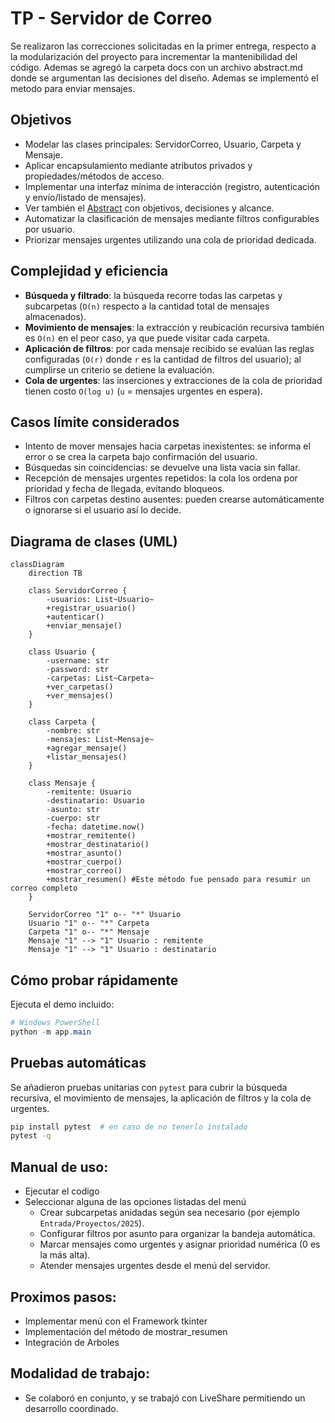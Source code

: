 # TP - Servidor de Correo

Se realizaron las correcciones solicitadas en la primer entrega, respecto a la modularización del proyecto para incrementar la mantenibilidad del código. Ademas se agregó la carpeta docs con un archivo abstract.md donde se argumentan las decisiones del diseño.
Ademas se implementó el metodo para enviar mensajes.

## Objetivos

- Modelar las clases principales: ServidorCorreo, Usuario, Carpeta y Mensaje.
- Aplicar encapsulamiento mediante atributos privados y propiedades/métodos de acceso.
- Implementar una interfaz mínima de interacción (registro, autenticación y envío/listado de mensajes).
- Ver también el [Abstract](./docs/abstract.md) con objetivos, decisiones y alcance.
- Automatizar la clasificación de mensajes mediante filtros configurables por usuario.
- Priorizar mensajes urgentes utilizando una cola de prioridad dedicada.

## Complejidad y eficiencia

- **Búsqueda y filtrado**: la búsqueda recorre todas las carpetas y subcarpetas (`O(n)` respecto a la cantidad total de mensajes almacenados).
- **Movimiento de mensajes**: la extracción y reubicación recursiva también es `O(n)` en el peor caso, ya que puede visitar cada carpeta.
- **Aplicación de filtros**: por cada mensaje recibido se evalúan las reglas configuradas (`O(r)` donde `r` es la cantidad de filtros del usuario); al cumplirse un criterio se detiene la evaluación.
- **Cola de urgentes**: las inserciones y extracciones de la cola de prioridad tienen costo `O(log u)` (`u` = mensajes urgentes en espera).

## Casos límite considerados

- Intento de mover mensajes hacia carpetas inexistentes: se informa el error o se crea la carpeta bajo confirmación del usuario.
- Búsquedas sin coincidencias: se devuelve una lista vacía sin fallar.
- Recepción de mensajes urgentes repetidos: la cola los ordena por prioridad y fecha de llegada, evitando bloqueos.
- Filtros con carpetas destino ausentes: pueden crearse automáticamente o ignorarse si el usuario así lo decide.

## Diagrama de clases (UML)

```mermaid
classDiagram
    direction TB

    class ServidorCorreo {
        -usuarios: List~Usuario~
        +registrar_usuario()
        +autenticar()
        +enviar_mensaje()
    }

    class Usuario {
        -username: str
        -password: str
        -carpetas: List~Carpeta~
        +ver_carpetas()
        +ver_mensajes()
    }

    class Carpeta {
        -nombre: str
        -mensajes: List~Mensaje~
        +agregar_mensaje()
        +listar_mensajes()
    }

    class Mensaje {
        -remitente: Usuario
        -destinatario: Usuario
        -asunto: str
        -cuerpo: str
		-fecha: datetime.now()
        +mostrar_remitente()
		+mostrar_destinatario()
		+mostrar_asunto()
		+mostrar_cuerpo()
		+mostrar_correo()
		+mostrar_resumen() #Este método fue pensado para resumir un correo completo
    }

    ServidorCorreo "1" o-- "*" Usuario
    Usuario "1" o-- "*" Carpeta
    Carpeta "1" o-- "*" Mensaje
    Mensaje "1" --> "1" Usuario : remitente
    Mensaje "1" --> "1" Usuario : destinatario
```

## Cómo probar rápidamente

Ejecuta el demo incluido:

```powershell
# Windows PowerShell
python -m app.main
```

## Pruebas automáticas

Se añadieron pruebas unitarias con `pytest` para cubrir la búsqueda recursiva, el movimiento de mensajes, la aplicación de filtros y la cola de urgentes.

```bash
pip install pytest  # en caso de no tenerlo instalado
pytest -q
```

## Manual de uso:

- Ejecutar el codigo
- Seleccionar alguna de las opciones listadas del menú
  - Crear subcarpetas anidadas según sea necesario (por ejemplo `Entrada/Proyectos/2025`).
  - Configurar filtros por asunto para organizar la bandeja automática.
  - Marcar mensajes como urgentes y asignar prioridad numérica (0 es la más alta).
  - Atender mensajes urgentes desde el menú del servidor.

## Proximos pasos:

- Implementar menú con el Framework tkinter
- Implementación del método de mostrar_resumen
- Integración de Arboles

## Modalidad de trabajo:

- Se colaboró en conjunto, y se trabajó con LiveShare permitiendo un desarrollo coordinado.
